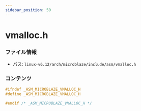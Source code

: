 ```yaml
---
sidebar_position: 50
---
```

# vmalloc.h

### ファイル情報

- パス: `linux-v6.12/arch/microblaze/include/asm/vmalloc.h`

### コンテンツ

```h
#ifndef _ASM_MICROBLAZE_VMALLOC_H
#define _ASM_MICROBLAZE_VMALLOC_H

#endif /* _ASM_MICROBLAZE_VMALLOC_H */

```
